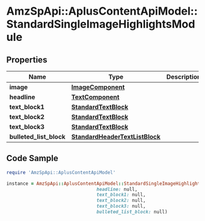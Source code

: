 # AmzSpApi::AplusContentApiModel::StandardSingleImageHighlightsModule

## Properties

Name | Type | Description | Notes
------------ | ------------- | ------------- | -------------
**image** | [**ImageComponent**](ImageComponent.md) |  | [optional] 
**headline** | [**TextComponent**](TextComponent.md) |  | [optional] 
**text_block1** | [**StandardTextBlock**](StandardTextBlock.md) |  | [optional] 
**text_block2** | [**StandardTextBlock**](StandardTextBlock.md) |  | [optional] 
**text_block3** | [**StandardTextBlock**](StandardTextBlock.md) |  | [optional] 
**bulleted_list_block** | [**StandardHeaderTextListBlock**](StandardHeaderTextListBlock.md) |  | [optional] 

## Code Sample

```ruby
require 'AmzSpApi::AplusContentApiModel'

instance = AmzSpApi::AplusContentApiModel::StandardSingleImageHighlightsModule.new(image: null,
                                 headline: null,
                                 text_block1: null,
                                 text_block2: null,
                                 text_block3: null,
                                 bulleted_list_block: null)
```



